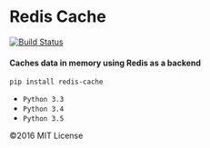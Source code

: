 # Redis Cache
[![Build Status](https://travis-ci.org/jaredlunde/redis-cache.svg?branch=master)](https://travis-ci.org/jaredlunde/redis-cache)
#### Caches data in memory using Redis as a backend

`pip install redis-cache`

* `Python 3.3`
* `Python 3.4`
* `Python 3.5`

©2016 MIT License
